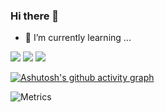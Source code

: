 ### Hi there 👋
- 🌱 I’m currently learning ...


<span > <img src="https://img.shields.io/badge/-HTML5-E34F26?style=flat-square&logo=html5&logoColor=white" /> <img src="https://img.shields.io/badge/-CSS3-1572B6?style=flat-square&logo=css3" /> <img src="https://img.shields.io/badge/-JavaScript-oringe?style=flat-square&logo=javascript" /> </span>


[![Ashutosh's github activity graph](https://activity-graph.herokuapp.com/graph?username=liuwwang&theme=github)](https://github.com/ashutosh00710/github-readme-activity-graph)


![Metrics](https://metrics.lecoq.io/liuwwang?template=classic&base=header%2C%20activity%2C%20community%2C%20repositories%2C%20metadata&base.indepth=false&base.hireable=false&base.skip=false&config.timezone=Asia%2FShanghai)

